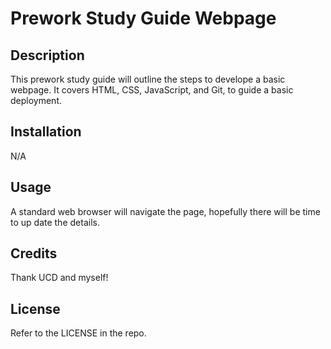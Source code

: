 # Prework Study Guide Webpage

## Description

This prework study guide will outline the steps to develope a basic webpage.  It covers HTML, CSS, JavaScript, and Git, to guide a basic deployment.

## Installation

N/A

## Usage

A standard web browser will navigate the page, hopefully there will be time to up date the details. 

## Credits

Thank UCD and myself!

## License

Refer to the LICENSE in the repo.

